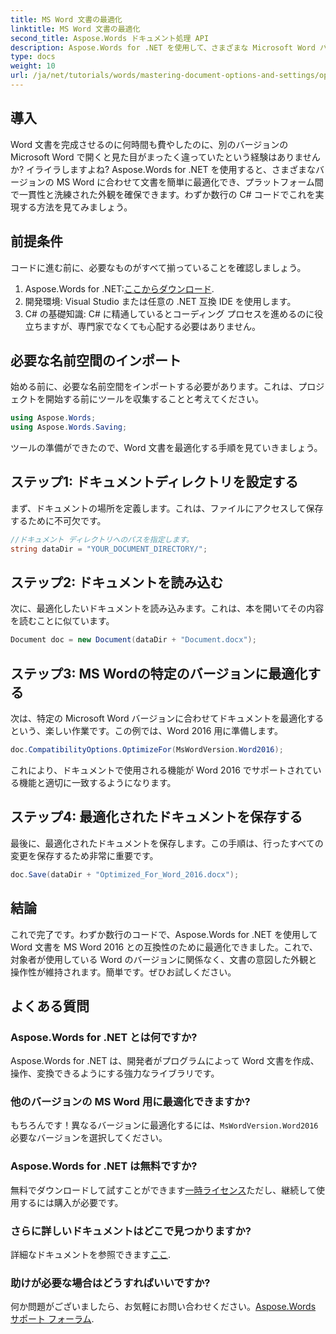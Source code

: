 ```yaml
---
title: MS Word 文書の最適化
linktitle: MS Word 文書の最適化
second_title: Aspose.Words ドキュメント処理 API
description: Aspose.Words for .NET を使用して、さまざまな Microsoft Word バージョン間で Word 文書の書式と外観を維持する方法を説明します。
type: docs
weight: 10
url: /ja/net/tutorials/words/mastering-document-options-and-settings/optimize-for-ms-word-document/
---
```

## 導入

Word 文書を完成させるのに何時間も費やしたのに、別のバージョンの Microsoft Word で開くと見た目がまったく違っていたという経験はありませんか? イライラしますよね? Aspose.Words for .NET を使用すると、さまざまなバージョンの MS Word に合わせて文書を簡単に最適化でき、プラットフォーム間で一貫性と洗練された外観を確保できます。わずか数行の C# コードでこれを実現する方法を見てみましょう。

## 前提条件

コードに進む前に、必要なものがすべて揃っていることを確認しましょう。

1.  Aspose.Words for .NET:[ここからダウンロード](https://releases.aspose.com/words/net/).
2. 開発環境: Visual Studio または任意の .NET 互換 IDE を使用します。
3. C# の基礎知識: C# に精通しているとコーディング プロセスを進めるのに役立ちますが、専門家でなくても心配する必要はありません。

## 必要な名前空間のインポート

始める前に、必要な名前空間をインポートする必要があります。これは、プロジェクトを開始する前にツールを収集することと考えてください。

```csharp
using Aspose.Words;
using Aspose.Words.Saving;
```

ツールの準備ができたので、Word 文書を最適化する手順を見ていきましょう。

## ステップ1: ドキュメントディレクトリを設定する

まず、ドキュメントの場所を定義します。これは、ファイルにアクセスして保存するために不可欠です。

```csharp
//ドキュメント ディレクトリへのパスを指定します。
string dataDir = "YOUR_DOCUMENT_DIRECTORY/";
```

## ステップ2: ドキュメントを読み込む

次に、最適化したいドキュメントを読み込みます。これは、本を開いてその内容を読むことに似ています。

```csharp
Document doc = new Document(dataDir + "Document.docx");
```

## ステップ3: MS Wordの特定のバージョンに最適化する

次は、特定の Microsoft Word バージョンに合わせてドキュメントを最適化するという、楽しい作業です。この例では、Word 2016 用に準備します。

```csharp
doc.CompatibilityOptions.OptimizeFor(MsWordVersion.Word2016);
```

これにより、ドキュメントで使用される機能が Word 2016 でサポートされている機能と適切に一致するようになります。

## ステップ4: 最適化されたドキュメントを保存する

最後に、最適化されたドキュメントを保存します。この手順は、行ったすべての変更を保存するため非常に重要です。

```csharp
doc.Save(dataDir + "Optimized_For_Word_2016.docx");
```

## 結論

これで完了です。わずか数行のコードで、Aspose.Words for .NET を使用して Word 文書を MS Word 2016 との互換性のために最適化できました。これで、対象者が使用している Word のバージョンに関係なく、文書の意図した外観と操作性が維持されます。簡単です。ぜひお試しください。

## よくある質問

### Aspose.Words for .NET とは何ですか?
Aspose.Words for .NET は、開発者がプログラムによって Word 文書を作成、操作、変換できるようにする強力なライブラリです。

### 他のバージョンの MS Word 用に最適化できますか?
もちろんです！異なるバージョンに最適化するには、`MsWordVersion.Word2016`必要なバージョンを選択してください。

### Aspose.Words for .NET は無料ですか?
無料でダウンロードして試すことができます[一時ライセンス](https://purchase.aspose.com/temporary-license/)ただし、継続して使用するには購入が必要です。

### さらに詳しいドキュメントはどこで見つかりますか?
詳細なドキュメントを参照できます[ここ](https://reference.aspose.com/words/net/).

### 助けが必要な場合はどうすればいいですか?
何か問題がございましたら、お気軽にお問い合わせください。[Aspose.Words サポート フォーラム](https://forum.aspose.com/c/words/8).